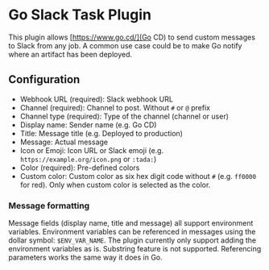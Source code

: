 Go Slack Task Plugin
====================

This plugin allows [https://www.go.cd/](Go CD) to send custom messages to Slack
from any job. A common use case could be to make Go notify where an artifact has been deployed.

Configuration
-------------

* Webhook URL (required): Slack webhook URL
* Channel (required): Channel to post. Without `#` or `@` prefix
* Channel type (required): Type of the channel (channel or user)
* Display name: Sender name (e.g. Go CD)
* Title: Message title (e.g. Deployed to production)
* Message: Actual message
* Icon or Emoji: Icon URL or Slack emoji (e.g. `https://example.org/icon.png` or `:tada:`)
* Color (required): Pre-defined colors
* Custom color: Custom color as six hex digit code without `#` (e.g. `ff0000` for red). Only when custom color is selected as the color.

### Message formatting

Message fields (display name, title and message) all support environment variables.
Environment variables can be referenced in messages using the dollar symbol: `$ENV_VAR_NAME`.
The plugin currently only support adding the environment variables as is.
Substring feature is not supported. Referencing parameters works the
same way it does in Go.
